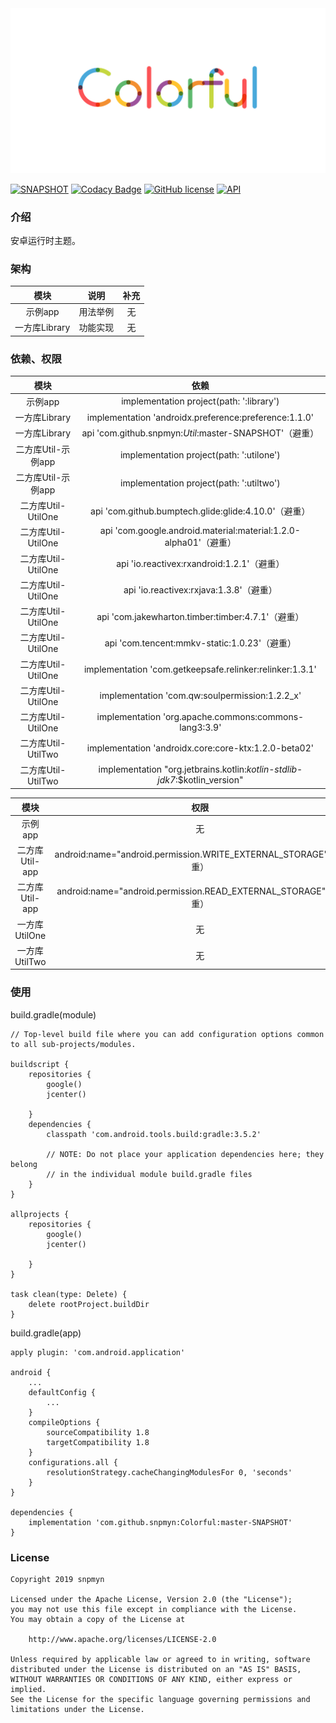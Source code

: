 <div align=center><img src="https://github.com/snpmyn/Colorful/raw/master/image.png"/></div>

[![SNAPSHOT](https://jitpack.io/v/Jaouan/Revealator.svg)](https://jitpack.io/#snpmyn/Colorful)
[![Codacy Badge](https://api.codacy.com/project/badge/Grade/a1c9a1b1d1ce4ca7a201ab93492bf6e0)](https://app.codacy.com/project/snpmyn/Colorful/dashboard)
[![GitHub license](https://img.shields.io/badge/license-Apache%20License%202.0-blue.svg?style=flat)](https://www.apache.org/licenses/LICENSE-2.0)
[![API](https://img.shields.io/badge/API-19%2B-brightgreen.svg?style=flat)](https://android-arsenal.com/api?level=19)

### 介绍
安卓运行时主题。

### 架构

| 模块 | 说明 | 补充 |
|:-:|:-:|:-:|
| 示例app | 用法举例 | 无 |
| 一方库Library | 功能实现 | 无 |

### 依赖、权限

| 模块 | 依赖 |
|:-:|:-:|
| 示例app | implementation project(path: ':library') |
| 一方库Library | implementation 'androidx.preference:preference:1.1.0' |
| 一方库Library | api 'com.github.snpmyn:*Util*:master-SNAPSHOT'（避重）|
| 二方库Util-示例app | implementation project(path: ':utilone') |
| 二方库Util-示例app | implementation project(path: ':utiltwo') |
| 二方库Util-UtilOne | api 'com.github.bumptech.glide:glide:4.10.0'（避重）|
| 二方库Util-UtilOne | api 'com.google.android.material:material:1.2.0-alpha01'（避重）|
| 二方库Util-UtilOne | api 'io.reactivex:rxandroid:1.2.1'（避重）|
| 二方库Util-UtilOne | api 'io.reactivex:rxjava:1.3.8'（避重）|
| 二方库Util-UtilOne | api 'com.jakewharton.timber:timber:4.7.1'（避重）|
| 二方库Util-UtilOne | api 'com.tencent:mmkv-static:1.0.23'（避重）|
| 二方库Util-UtilOne | implementation 'com.getkeepsafe.relinker:relinker:1.3.1' |
| 二方库Util-UtilOne | implementation 'com.qw:soulpermission:1.2.2_x' |
| 二方库Util-UtilOne | implementation 'org.apache.commons:commons-lang3:3.9' |
| 二方库Util-UtilTwo | implementation 'androidx.core:core-ktx:1.2.0-beta02' |
| 二方库Util-UtilTwo | implementation "org.jetbrains.kotlin:*kotlin-stdlib-jdk7*:$kotlin_version" |

| 模块 | 权限 |
|:-:|:-:|
| 示例app | 无 |
| 二方库Util-app | android:name="android.permission.WRITE_EXTERNAL_STORAGE"（避重）|
| 二方库Util-app | android:name="android.permission.READ_EXTERNAL_STORAGE"（避重）|
| 一方库UtilOne | 无 |
| 一方库UtilTwo | 无 |

### 使用
build.gradle(module)
```
// Top-level build file where you can add configuration options common to all sub-projects/modules.

buildscript {  
    repositories {
        google()
        jcenter()
                
    }
    dependencies {
        classpath 'com.android.tools.build:gradle:3.5.2'           

        // NOTE: Do not place your application dependencies here; they belong
        // in the individual module build.gradle files
    }
}

allprojects {
    repositories {
        google()
        jcenter()

    }
}

task clean(type: Delete) {
    delete rootProject.buildDir
}
```
build.gradle(app)
```
apply plugin: 'com.android.application'

android {
    ...
    defaultConfig {
        ...      
    }       
    compileOptions {
        sourceCompatibility 1.8
        targetCompatibility 1.8
    }
    configurations.all {
        resolutionStrategy.cacheChangingModulesFor 0, 'seconds'
    }
}

dependencies {
    implementation 'com.github.snpmyn:Colorful:master-SNAPSHOT'
}
```

### License
```
Copyright 2019 snpmyn

Licensed under the Apache License, Version 2.0 (the "License");
you may not use this file except in compliance with the License.
You may obtain a copy of the License at

    http://www.apache.org/licenses/LICENSE-2.0

Unless required by applicable law or agreed to in writing, software
distributed under the License is distributed on an "AS IS" BASIS,
WITHOUT WARRANTIES OR CONDITIONS OF ANY KIND, either express or implied.
See the License for the specific language governing permissions and
limitations under the License.
```
